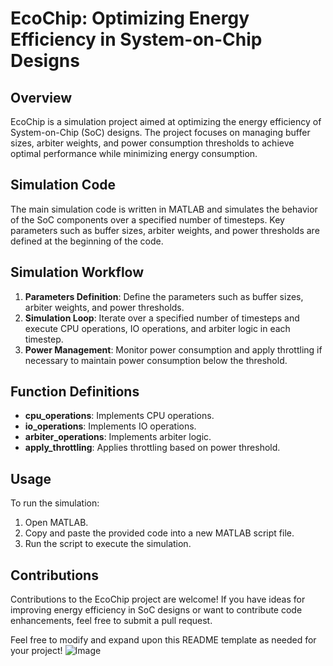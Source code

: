# EcoChip: Optimizing Energy Efficiency in System-on-Chip Designs

## Overview
EcoChip is a simulation project aimed at optimizing the energy efficiency of System-on-Chip (SoC) designs. The project focuses on managing buffer sizes, arbiter weights, and power consumption thresholds to achieve optimal performance while minimizing energy consumption.

## Simulation Code
The main simulation code is written in MATLAB and simulates the behavior of the SoC components over a specified number of timesteps. Key parameters such as buffer sizes, arbiter weights, and power thresholds are defined at the beginning of the code.

## Simulation Workflow
1. **Parameters Definition**: Define the parameters such as buffer sizes, arbiter weights, and power thresholds.
2. **Simulation Loop**: Iterate over a specified number of timesteps and execute CPU operations, IO operations, and arbiter logic in each timestep.
3. **Power Management**: Monitor power consumption and apply throttling if necessary to maintain power consumption below the threshold.

## Function Definitions
- **cpu_operations**: Implements CPU operations.
- **io_operations**: Implements IO operations.
- **arbiter_operations**: Implements arbiter logic.
- **apply_throttling**: Applies throttling based on power threshold.

## Usage
To run the simulation:
1. Open MATLAB.
2. Copy and paste the provided code into a new MATLAB script file.
3. Run the script to execute the simulation.

## Contributions
Contributions to the EcoChip project are welcome! If you have ideas for improving energy efficiency in SoC designs or want to contribute code enhancements, feel free to submit a pull request.


Feel free to modify and expand upon this README template as needed for your project!
![Image](https://github.com/eesha2501/EcoChip/assets/121451707/0b133c52-93b6-472b-995e-2fbf94ea31c0)
